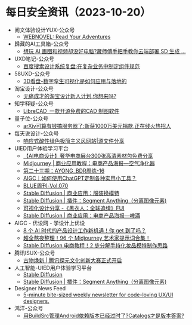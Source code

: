 # 每日安全资讯（2023-10-20）
- 阅文体验设计YUX-公众号
  - [WEBNOVEL: Read Your Adventures](https://weixin.sogou.com/link?url=dn9a_-gY295K0Rci_xozVXfdMkSQTLW6cwJThYulHEtVjXrGTiVgS4X3JhXu1MOfPdKkfUApcMw9pYJBJJtmq1qXa8Fplpd9aj-NiIEoZ6ljiNLtzt43znTopd0dN2gATUJlQcXE9G_vn3qiB5r6HIO-VS2zPdcaZS7aBCsTne8rMtqxNd4jrXm63fp3Rnrcbdu-FBU8N-kjzvrhLetZqUCkII3_kjz74Odl_lWuISYkv98KbZ-FdHUvFiN2UYFZWQXu2dlnw76E8RsmObDbtQ..&type=1&query=YUX_design&token=A906656EF67FB75B707778557E8F004971BE24AD6532734F)
- 歸藏的AI工具箱-公众号
  - [想玩 AI 画图和视频却没好电脑?藏师傅手把手教你云端部署 SD 生成 ...](https://weixin.sogou.com/link?url=dn9a_-gY295K0Rci_xozVXfdMkSQTLW6cwJThYulHEtVjXrGTiVgS4X3JhXu1MOfPdKkfUApcMw9pYJBJJtmq1qXa8Fplpd9U1D6ZmP8dZjcNyIV9q72ZmpbagsX3ac0zuvBldViN2mE2CVmOFAb4BIYP5GVhhSjZAGLrBwnAiSWgTl2UYuYju2I9-Sdjy53M6_qEJbr0iy75-SnFKVvS_SQ0ifSHU1JRbQ6IqbT4NxPNVfn4Z2Sz0Wd1eqXBaISYGtl_oN-hJ9FH6In5Ei3zg..&type=1&query=op7418ux&token=A906673DFBF3BE0A181E103D081554F8189BBF496532734F)
- UXD笔记-公众号
  - [百度搜索设计系统复盘:在复杂业务中制定组件规范](https://weixin.sogou.com/link?url=dn9a_-gY295K0Rci_xozVXfdMkSQTLW6cwJThYulHEtVjXrGTiVgS4X3JhXu1MOfPdKkfUApcMw9pYJBJJtmq1qXa8Fplpd9zDKP8dKQ_Wp2GD99J1LgJAjA91WT9pZ44H_a9lxJCPX6edrL53QecGj0gH9Yut4_eFvIpkp85342p9EZcTT08lZjzIGtLWYADrTE3c2ffdNiP_aNl5FBiKslcmK91tsuGnFS9K2YjyLUER6BnzV18yHOEJOgSBmJuhBkFKTplo3uL0unUdKkuw..&type=1&query=UX_zixuan&token=A906657094388D3F2E28260A21D05E172F7C317A6532734F)
- 58UXD-公众号
  - [3D看盘-数字孪生可视化是如何应用与落地的](https://weixin.sogou.com/link?url=dn9a_-gY295K0Rci_xozVXfdMkSQTLW6cwJThYulHEtVjXrGTiVgS4X3JhXu1MOfPdKkfUApcMw9pYJBJJtmq1qXa8Fplpd9P5pndpWRGR9XJ71EnSaZSaDlu8Fj8GQ0qHmbw5xNRyCsqMY6pGe86viv4AdnF-pqLvDNUE6bhSCE63k6mCtBhyGDCDtr-J6xDJ3hESEkrHrKC1G9kd9QlSzxV-MwMyeIGTsBaWSFphMlruAcrdun0pW_N4yDjZe4HzzGb2AfllVFH6In5Ei3zg..&type=1&query=i58UXD&token=A9066599DFA3A2EFFF0608250FFF908700EDA7856532734F)
- 淘宝设计-公众号
  - [无痛成才的淘宝设计新人计划,你想来吗?](https://weixin.sogou.com/link?url=dn9a_-gY295K0Rci_xozVXfdMkSQTLW6cwJThYulHEtVjXrGTiVgS4X3JhXu1MOfPdKkfUApcMw9pYJBJJtmq1qXa8Fplpd9pbrkR7BLhYn7Uu1jIMpzOriCVNp_8Oz1BpEJZFZv0mT8twV9oEzNjCxnya6jiMqjbK_JIhDUTRZalFuBkt-QANB4HO3-Zdn23Hg-s6zugYgaOQgeDcVxZxmRncGWgfqOrXMZv8xWeiK3EmikDnZgV3rTVMFHjOyB9IBVKmSRZoYY-UZGbO56rA..&type=1&query=ali-taobaoued&token=A90665A3160B41F4E7E0EFC3E8184D37E7DE6ADE6532734F)
- 知学释疑-公众号
  - [LibreCAD 一款开源免费的CAD 制图软件](https://weixin.sogou.com/link?url=dn9a_-gY295K0Rci_xozVXfdMkSQTLW6cwJThYulHEtVjXrGTiVgS4X3JhXu1MOfPdKkfUApcMw9pYJBJJtmq1qXa8Fplpd9ydGsKmuglDBawXdeErIn5Ri_nTHdDrhY4uU0Jm3_4il4F-Wvc9XQEEtUBP8bYvFlrBDb3RkdoRigsirfeqwjVRCIjhv2gekvZ6Elp61vzf8nY7kQNAZ9Pf_1BjLrx4n5jOXU6J0bOSGde-QjvCnj22xl0SNTszphg8ZBy8z8W6QSYTqT4eyLmA..&type=1&query=metinlearn&token=A90665909A3709BEABAAA489A454379BAC09D7AF6532734F)
- 量子位-公众号
  - [arXiv可算有钱搞服务器了:新获1000万美元捐款,正在线火热招人](https://weixin.sogou.com/link?url=dn9a_-gY295K0Rci_xozVXfdMkSQTLW6cwJThYulHEtVjXrGTiVgS4X3JhXu1MOfPdKkfUApcMw9pYJBJJtmq1qXa8Fplpd9anQbMOgR2jFCPn-yNRZvMlSSwgrg-XNlRFrPrWkzkSV3fFU34HsaJVSCayKv2RsxUrdeXxLUJRzQKnsYbY4pQd0QVX_qB8X1B_SAsaKViLePKwBtpLffqdtYo2xwZB3wgXfqULwROgmKrryFBt7AMqZ85z707wTWyibTNBe06G46Ebq8fk9diw..&type=1&query=QbitAI&token=A90667396F7BCF22090F002C180A3519093FBD856532734F)
- 每天说设计-公众号
  - [响应式酸性绿色极简主义风网站|源文件分享](https://weixin.sogou.com/link?url=dn9a_-gY295K0Rci_xozVXfdMkSQTLW6cwJThYulHEtVjXrGTiVgS4X3JhXu1MOfPdKkfUApcMw9pYJBJJtmq1qXa8Fplpd9QV2Pk62_YCS43bJwyX3KC7b_KAmLZy4bv2QXr9V_ia-9eCgOPBky8mlCtR7kxklwGXk94VSSLZOy-M-btEh6qsC9FIDiRvi-pvFcoPnYCzhtiWTC_T6-TU6vzzbWkFL8IFp-5QgqQc8KjbGAROwRHo1KFKK9mZZ7X7hnioGXxZjvzHZXxeLdyg..&type=1&query=beijingyongcan&token=A906658CCB7D4BF8E7E1E0CDE71791EFE8E3F33E6532734F)
- UIED用户体验学习平台
  - [【AI电商设计】奢华电商展台300张高清素材包免费分享](https://www.uied.cn/37839.html)
  - [Midjourney | 商业应用教程：电商产品海报—空气净化器](https://www.uied.cn/36956.html)
  - [第二十三期：AYONG_BDR周练-16](https://www.uied.cn/25585.html)
  - [AIGC｜如何使用ChatGPT定制各种实用小工具？](https://www.uied.cn/37754.html)
  - [BLUE周刊-Vol.070](https://www.uied.cn/35274.html)
  - [Stable Diffusion | 商业应用：服装换模特](https://www.uied.cn/36944.html)
  - [Stable Diffusion | 插件：Segment Anything（分离图像元素)](https://www.uied.cn/36943.html)
  - [可视化设计分享 -《黑衣人：全球追缉》FUI](https://www.uied.cn/25590.html)
  - [Stable Diffusion | 商业应用：电商产品海报—啤酒](https://www.uied.cn/36947.html)
- AIGC - 优设网 - 学设计上优设
  - [8 个 AI 时代的产品设计工作新机遇！你 get 到了吗？](https://www.uisdc.com/group/535827.html)
  - [超全熬夜整理！96 个 Midjourney 艺术家提示词合集！](https://www.uisdc.com/group/535634.html)
  - [Stable Diffusion 电商教程！2 步分解手持化妆品模特制作思路](https://www.uisdc.com/group/535624.html)
- 腾讯ISUX-公众号
  - [古物焕新 | 腾讯探元文化创新大赛正式开启](https://weixin.sogou.com/link?url=dn9a_-gY295K0Rci_xozVXfdMkSQTLW6cwJThYulHEtVjXrGTiVgS4X3JhXu1MOfPdKkfUApcMw9pYJBJJtmq1qXa8Fplpd93COTKQRbTKkZ0-l3I-B9IRAnVh08yR2HfXEIg2x2iYkkq2fcvSphKMA8cxfjTIPGUIPWbrRoTx5lDZJAPdrbTdgjgfgU0vp0kqHrfW5Csx3kCEAkneXl07HYAMkUIWgYGBDglaWC0udceOw02CGU_aWoycpj9xm5rTa-opv9VssCYioxHkzTmA..&type=1&query=tencent_isux&token=A90665984D7963ADC0C6C89ACF4060A7C0A96E096532734F)
- 人工智能-UIED用户体验学习平台
  - [Stable Diffusion](https://www.uied.cn/36945.html)
  - [Stable Diffusion | 插件：Segment Anything（分离图像元素)](https://www.uied.cn/36943.html)
- Designer News Feed
  - [5-minute bite-sized weekly newsletter for code-loving UX/UI designers.](https://www.designernews.co/stories/136333-5minute-bitesized-weekly-newsletter-for-codeloving-uxui-designers)
- 鸿洋-公众号
  - [用BuildSrc管理Android依赖版本已经过时了?Catalogs才是版本答案?](https://weixin.sogou.com/link?url=dn9a_-gY295K0Rci_xozVXfdMkSQTLW6cwJThYulHEtVjXrGTiVgS71et5xFxM5fQNdvcaF6kz-RnkuYuLRKW1qXa8Fplpd9ksNemaS2DxB4BDpDfOmlqQRCV7a1ujTGUBsm1xbaLj3vRGOu8Y6VaUt5dMdbMmGt8Y3EBTd2PufWUkP6_Blm_py9CvuNDdKNiMNFUWSgMv3mujFSxCF7uZPkMjnQ0SugHG9oJmnPULPGSGOd2yhZx1KcWUvfkB-8mycaUt0GBpOjotuuiAmOIg..&type=1&query=hongyangAndroid&token=DF995996E6F2D160727465B02BF2378B73B603F46627B467)
